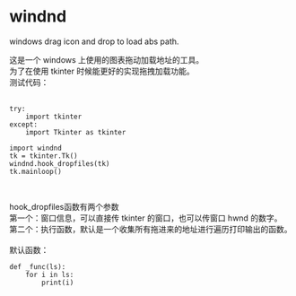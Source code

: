 # windnd
windows drag icon and drop to load abs path.
<br>

这是一个 windows 上使用的图表拖动加载地址的工具。<br>
为了在使用 tkinter 时候能更好的实现拖拽加载功能。<br>
测试代码：<br>
<br>

```
try:
    import tkinter
except:
    import Tkinter as tkinter

import windnd
tk = tkinter.Tk()
windnd.hook_dropfiles(tk)
tk.mainloop()
```
<br>

hook_dropfiles函数有两个参数<br>
第一个：窗口信息，可以直接传 tkinter 的窗口，也可以传窗口 hwnd 的数字。<br>
第二个：执行函数，默认是一个收集所有拖进来的地址进行遍历打印输出的函数。<br>
<br>
默认函数：<br>
```
def _func(ls):
    for i in ls:
        print(i)
```
